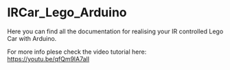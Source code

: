 # IRCar_Lego_Arduino
Here you can find all the documentation for realising your IR controlled Lego Car with Arduino.

For more info plese check the video tutorial here:
https://youtu.be/qfQm9lA7alI
